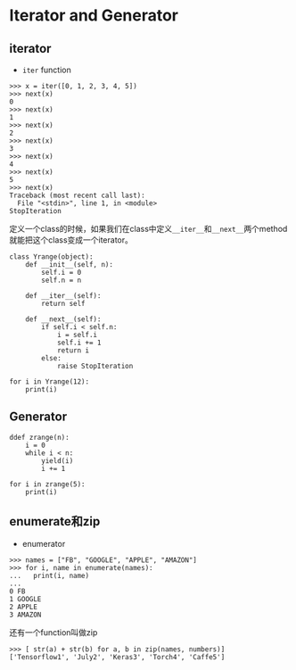 # Iterator and Generator

## iterator

- ```iter``` function
```
>>> x = iter([0, 1, 2, 3, 4, 5])
>>> next(x)
0
>>> next(x)
1
>>> next(x)
2
>>> next(x)
3
>>> next(x)
4
>>> next(x)
5
>>> next(x)
Traceback (most recent call last):
  File "<stdin>", line 1, in <module>
StopIteration
```

定义一个class的时候，如果我们在class中定义```__iter__```和```__next__```两个method就能把这个class变成一个iterator。
```
class Yrange(object):
    def __init__(self, n):
        self.i = 0
        self.n = n

    def __iter__(self):
        return self

    def __next__(self):
        if self.i < self.n:
            i = self.i
            self.i += 1
            return i
        else:
            raise StopIteration

for i in Yrange(12):
    print(i)

```





## Generator

```
ddef zrange(n):
    i = 0
    while i < n:
        yield(i)
        i += 1

for i in zrange(5):
    print(i)
```

## enumerate和zip

- enumerator
```
>>> names = ["FB", "GOOGLE", "APPLE", "AMAZON"]
>>> for i, name in enumerate(names):
...   print(i, name)
... 
0 FB
1 GOOGLE
2 APPLE
3 AMAZON
```

还有一个function叫做zip

```
>>> [ str(a) + str(b) for a, b in zip(names, numbers)]
['Tensorflow1', 'July2', 'Keras3', 'Torch4', 'Caffe5']

```
